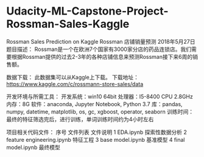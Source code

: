 # Udacity-ML-Capstone-Project-Rossman-Sales-Kaggle
Rossman Sales Prediction on Kaggle
Rossman 店铺销量预测
2018年5月27日
题目描述：
Rossman是一个在欧洲7个国家有3000家分店的药品连锁店。我们需要根据Rossman提供的过去2-3年的各种店铺信息来预测Rossman接下来6周的销售额。

数据下载：
此数据集可以从Kaggle上下载。
下载地址：https://www.kaggle.com/c/rossmann-store-sales/data

开发环境与所需工具：
开发系统：win10 64bit
处理器：I5-8400 CPU 2.8GHz
内存：8G
软件：anaconda, Jupyter Notebook, Python 3.7
库：pandas, numpy, datetime, matplotlib, os, gc, xgboost, operator, seaborn
训练时间：最终的特征筛选完后，进行训练，单词训练时间约为4小时左右

项目相关代码文件：
序号	文件列表	文件说明
1	EDA.ipynb	探索性数据分析
2	feature engineering.ipynb	特征工程
3	base model.ipynb	基准模型
4	final model.ipynb	最终模型
